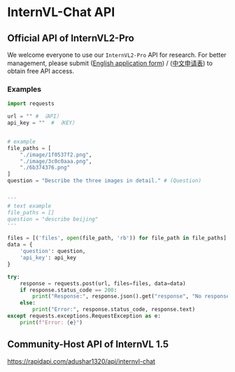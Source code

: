 # InternVL-Chat API

## Official API of InternVL2-Pro

We welcome everyone to use our `InternVL2-Pro` API for research. For better management, please submit ([English application form](https://docs.google.com/forms/d/e/1FAIpQLSfMCzhPr1OOEKau_6jwTU0EiZMSFckDo-HMlc_hUudhF_97rw/viewform?usp=sf_link)) / ([中文申请表](https://wj.qq.com/s2/14910502/25a4/)) to obtain free API access.

### Examples

```python
import requests

url = "" # （API）
api_key = ""  # （KEY）


# example
file_paths = [
    "./image/1f0537f2.png",
    "./image/3c0c0aaa.png",
    "./6b374376.png"
]
question = "Describe the three images in detail." # (Question)


'''
# text example
file_paths = []
question = "describe beijing"
'''

files = [('files', open(file_path, 'rb')) for file_path in file_paths]
data = {
    'question': question,
    'api_key': api_key
}

try:
    response = requests.post(url, files=files, data=data)
    if response.status_code == 200:
        print("Response:", response.json().get("response", "No response key found in the JSON."))
    else:
        print("Error:", response.status_code, response.text)
except requests.exceptions.RequestException as e:
    print(f"Error: {e}")
```

## Community-Host API of InternVL 1.5

https://rapidapi.com/adushar1320/api/internvl-chat

<br>
<br>
